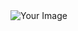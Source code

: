 <!DOCTYPE html>
<html lang="en">
<head>
    <meta charset="UTF-8">
    <meta name="viewport" content="width=device-width, initial-scale=1.0">
    <link rel="stylesheet" href="https://github.com/MuOpee/animated-icon/blob/main/styles.css">
</head>
<body>
    <div class="image-container">
        <img src="https://cdn.discordapp.com/attachments/951617301818540093/1241450698781229158/image0.jpg?ex=664a3e8f&is=6648ed0f&hm=68c4cbe40adf71a04e2dcada7b0c1c987f73ef8071dda7272b6f552ff2c822e6&" alt="Your Image">
        <div class="circle-border"></div>
    </div>
</body>
</html>
